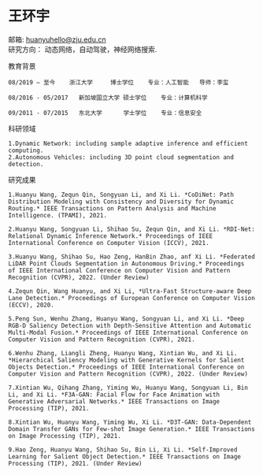 # 王环宇 
邮箱: huanyuhello@zju.edu.cn	&nbsp;    	
研究方向： 动态网络，自动驾驶，神经网络搜索.

教育背景
    
    08/2019 – 至今	浙江大学 	 博士学位	 专业：人工智能   导师：李玺

    08/2016 - 05/2017	新加坡国立大学	硕士学位	专业：计算机科学

    09/2011 - 07/2015	东北大学	  学士学位	  专业：信息安全

科研领域
    
    1.Dynamic Network: including sample adaptive inference and efficient computing.
    2.Autonomous Vehicles: including 3D point cloud segmentation and detection.

研究成果
    
    1.Huanyu Wang, Zequn Qin, Songyuan Li, and Xi Li. *CoDiNet: Path Distribution Modeling with Consistency and Diversity for Dynamic Routing.* IEEE Transactions on Pattern Analysis and Machine Intelligence. (TPAMI), 2021. 

    2.Huanyu Wang, Songyuan Li, Shihao Su, Zequn Qin, and Xi Li. *RDI-Net: Relational Dynamic Inference Network.* Proceedings of IEEE International Conference on Computer Vision (ICCV), 2021. 

    3.Huanyu Wang, Shihao Su, Hao Zeng, HanBin Zhao, anf Xi Li. *Federated LiDAR Point Clouds Segmentation in Autonomous Driving.* Proceedings of IEEE International Conference on Computer Vision and Pattern Recognition (CVPR), 2022. (Under Review)

    4.Zequn Qin, Wang Huanyu, and Xi Li, *Ultra-Fast Structure-aware Deep Lane Detection.* Proceedings of European Conference on Computer Vision (ECCV), 2020. 

    5.Peng Sun, Wenhu Zhang, Huanyu Wang, Songyuan Li, and Xi Li. *Deep RGB-D Saliency Detection with Depth-Sensitive Attention and Automatic Multi-Modal Fusion.* Proceedings of IEEE International Conference on Computer Vision and Pattern Recognition (CVPR), 2021. 

    6.Wenhu Zhang, Liangli Zheng, Huanyu Wang, Xintian Wu, and Xi Li. *Hierarchical Saliency Modeling with Generative Kernels for Salient Objects Detection.* Proceedings of IEEE International Conference on Computer Vision and Pattern Recognition (CVPR), 2022. (Under Review)

    7.Xintian Wu, Qihang Zhang, Yiming Wu, Huanyu Wang, Songyuan Li, Bin Li, and Xi Li. *F3A-GAN: Facial Flow for Face Animation with Generative Adversarial Networks.* IEEE Transactions on Image Processing (TIP), 2021.

    8.Xintian Wu, Huanyu Wang, Yiming Wu, Xi Li. *D3T-GAN: Data-Dependent Domain Transfer GANs for Few-shot Image Generation.* IEEE Transactions on Image Processing (TIP), 2021. 

    9.Hao Zeng, Huanyu Wang, Shihao Su, Bin Li, Xi Li. *Self-Improved Learning for Salient Object Detection.* IEEE Transactions on Image Processing (TIP), 2021. (Under Review)
	

